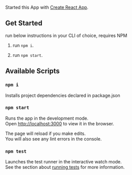 Started this App with [Create React App](https://github.com/facebook/create-react-app).

## Get Started

run below instructions in your CLI of choice, requires NPM

1. run `npm i`.

2. run `npm start`.

## Available Scripts

### `npm i`

Installs project dependencies declared in package.json

### `npm start`

Runs the app in the development mode.<br>
Open [http://localhost:3000](http://localhost:3000) to view it in the browser.

The page will reload if you make edits.<br>
You will also see any lint errors in the console.

### `npm test`

Launches the test runner in the interactive watch mode.<br>
See the section about [running tests](https://facebook.github.io/create-react-app/docs/running-tests) for more information.
